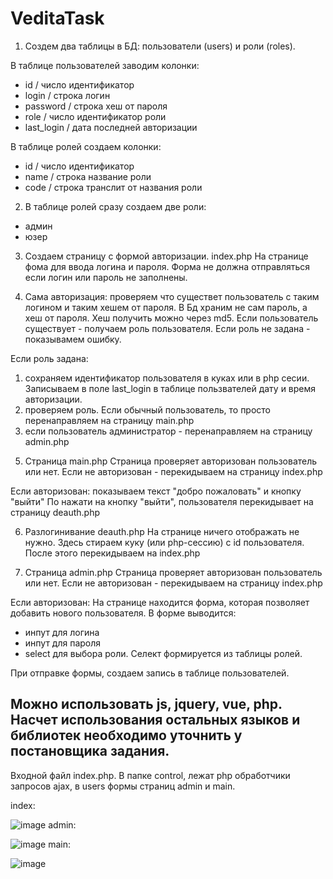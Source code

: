 # VeditaTask

1. Создем два таблицы в БД: пользователи (users) и роли (roles).

В таблице пользователей заводим колонки:
- id / число идентификатор
- login / строка логин
- password / строка хеш от пароля
- role / число идентификатор роли
- last_login / дата последней авторизации

В таблице ролей создаем колонки:
- id  / число идентификатор
- name / строка название роли
- code / строка транслит от названия роли

2. В таблице ролей сразу
создаем две роли:
- админ
- юзер

3. Создаем страницу с формой авторизации. index.php
На странице фома для ввода логина и пароля.
Форма не должна отправляться если логин или пароль не заполнены.

4. Сама авторизация:
проверяем что существет пользователь с таким логином и таким хешем от пароля.
В Бд храним не сам пароль, а хеш от пароля. Хеш получить можно через md5.
Если пользователь существует - получаем роль пользователя.
Если роль не задана - показывамем ошибку.

Если роль задана:
1) сохраняем идентификатор пользователя в куках или в php сесии. Записываем в поле last_login в таблице пользвателей дату и время авторизации.
2) проверяем роль. Если обычный пользователь, то просто перенаправляем на страницу main.php
3) если пользователь администратор - перенаправляем на страницу admin.php

5. Страница main.php
Страница проверяет авторизован пользователь или нет.
Если не авторизован - перекидываем на страницу index.php

Если авторизован: показываем текст "добро пожаловать" и кнопку "выйти"
По нажати на кнопку "выйти", пользователя перекидывает на страницу deauth.php

6. Разлогинивание deauth.php
На странице ничего отображать не нужно. Здесь стираем куку (или php-сессию)  с id пользователя.
После этого перекидываем на index.php

7. Страница admin.php
Страница проверяет авторизован пользователь или нет.
Если не авторизован - перекидываем на страницу index.php

Если авторизован:
На странице находится форма, которая позволяет добавить нового пользователя.
В форме выводится:
- инпут для логина
- инпут для пароля
- select для выбора роли. Селект формируется из таблицы ролей.

При отправке формы, создаем запись в таблице пользователей.


Можно использовать js, jquery, vue, php.
Насчет использования остальных языков и библиотек необходимо уточнить у постановщика задания.
------------------------------------------------------------------------------------------------------------

Входной файл index.php.
В папке control, лежат php обработчики запросов ajax, в users формы страниц admin и main.




 index:
 
 ![image](https://user-images.githubusercontent.com/85685236/152067306-e23cbf33-d5e2-4836-8cf4-a08fbe76d8a3.png)
 admin:
 
 ![image](https://user-images.githubusercontent.com/85685236/152067400-d287bf3b-4686-4bec-8848-e02176c28d03.png)
  main:
  
  ![image](https://user-images.githubusercontent.com/85685236/152067438-41b8a4d3-4752-42f1-a046-11944807d959.png)




